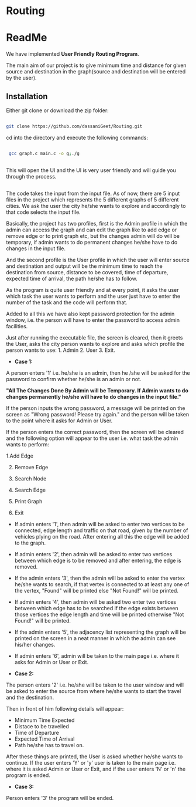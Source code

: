 # Routing
# ReadMe

We have implemented **User Friendly Routing Program**.

The main aim of our project is to give minimum time and distance for given source and destination in the graph(source and destination will be entered by the user).

## Installation

Either git clone or download the zip folder:

```bash

git clone https://github.com/dassaniGeet/Routing.git

```
cd into the directory and execute the following commands:

```bash

 gcc graph.c main.c -o g;./g
 
 ```
 
This will open the UI and the UI is very user friendly and will guide you through the process.

## 
The code takes the input from the input file. As of now, there are 5 input files in the project which represents the 5 different graphs of 5 different cities. We ask the user the city he/she wants to explore and accordingly to that code selects the input file.

Basically, the project has two profiles, first is the Admin profile in which the admin can access the graph and can edit the graph like to add edge or remove edge or to print graph etc, but the changes admin will do will be temporary, if admin wants to do permanent changes he/she have to do changes in the input file.

And the second profile is the User profile in which the user will enter source and destination and output will be the minimum time to reach the destination from source, distance to be covered, time of departure, expected time of arrival, the path he/she has to follow.

As the program is quite user friendly and at every point, it asks the user which task the user wants to perform and the user just have to enter the number of the task and the code will perform that.

Added to all this we have also kept password protection for the admin window, i.e. the person will have to enter the password to access admin facilities.

Just after running the executable file, the screen is cleared, then it greets the User, asks the city person wants to explore and asks which profile the person wants to use: 1. Admin  2. User  3. Exit.

 

- **Case 1:**

A person enters '1' i.e. he/she is an admin, then he /she will be asked for the password to confirm whether he/she is an admin or not.

**"All The Changes Done By Admin will be Temporary. If Admin wants to do changes permanently he/she will have to do changes in the input file."**

If the person inputs the wrong password, a message will be printed on the screen as "Wrong password! Please try again." and the person will be taken to the point where it asks for Admin or User.

If the person enters the correct password, then the screen will be cleared and the following option will appear to the user i.e. what task the admin wants to perform:

 
 1.Add Edge

2. Remove Edge

3. Search  Node

4. Search Edge

5. Print Graph

6. Exit

- If admin enters '1', then admin will be asked to enter two vertices to be connected, edge length and traffic on that road, given by the number of vehicles plying on the road. After entering all this the edge will be added to the graph.
- If admin enters '2', then admin will be asked to enter two vertices between which edge is to be removed and after entering, the edge is removed.
- If the admin enters '3', then the admin will be asked to enter the vertex he/she wants to search, if that vertex is connected to at least any one of the vertex, "Found" will be printed else "Not Found!" will be printed.
- If admin enters '4', then admin will be asked two enter two vertices between which edge has to be searched if the edge exists between those vertices the edge length and time will be printed otherwise "Not Found!" will be printed.
- If the admin enters '5', the adjacency list representing the graph will be printed on the screen in a neat manner in which the admin can see his/her changes.
- If admin enters '6', admin will be taken to the main page i.e. where it asks for Admin or User or Exit.

- **Case 2:**

The person enters '2' i.e. he/she will be taken to the user window and will be asked to enter the source from where he/she wants to start the travel and the destination.

Then in front of him following details will appear:

- Minimum Time Expected
- Distace to be travelled
- Time of Departure
- Expected Time of Arrival
- Path he/she has to travel on.

After these things are printed, the User is asked whether he/she wants to continue. If the user enters 'Y' or 'y' user is taken to the main page i.e. where it is asked Admin or User or Exit, and if the user enters 'N' or 'n' the program is ended.

- **Case 3:**

Person enters '3' the program will be ended.
